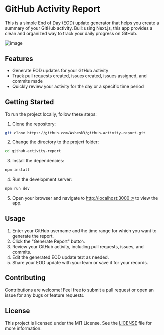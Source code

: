 # GitHub Activity Report

This is a simple End of Day (EOD) update generator that helps you create a summary of your GitHub activity. Built using Next.js, this app provides a clean and organized way to track your daily progress on GitHub.

![image](https://github.com/Ashesh3/github-activity/assets/3626859/c8aeff4d-e69e-44ed-91f1-f18e5b0bc36e)

## Features

- Generate EOD updates for your GitHub activity
- Track pull requests created, issues created, issues assigned, and commits made
- Quickly review your activity for the day or a specific time period

## Getting Started

To run the project locally, follow these steps:

1. Clone the repository:

```bash
git clone https://github.com/Ashesh3/github-activity-report.git
```

2. Change the directory to the project folder:

```bash
cd github-activity-report
```

3. Install the dependencies:

```bash
npm install
```

4. Run the development server:

```bash
npm run dev
```

5. Open your browser and navigate to [http://localhost:3000 ↗](http://localhost:3000) to view the app.

## Usage

1. Enter your GitHub username and the time range for which you want to generate the report.
2. Click the "Generate Report" button.
3. Review your GitHub activity, including pull requests, issues, and commits.
4. Edit the generated EOD update text as needed.
5. Share your EOD update with your team or save it for your records.

## Contributing

Contributions are welcome! Feel free to submit a pull request or open an issue for any bugs or feature requests.

## License

This project is licensed under the MIT License. See the [LICENSE](./LICENSE) file for more information.